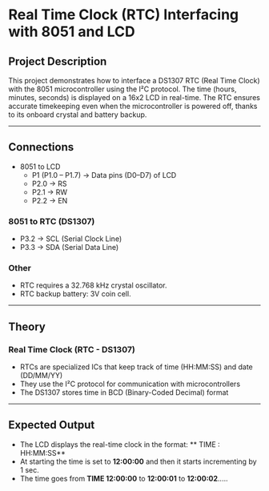 # **Real Time Clock (RTC) Interfacing with 8051 and LCD**

## Project Description
This project demonstrates how to interface a DS1307 RTC (Real Time Clock) with the 8051 microcontroller using the I²C protocol. The time (hours, minutes, seconds) is displayed on a 16x2 LCD in real-time. The RTC ensures accurate timekeeping even when the microcontroller is powered off, thanks to its onboard crystal and battery backup.

---

## Connections

* 8051 to LCD
  * P1 (P1.0 – P1.7) → Data pins (D0–D7) of LCD  
  * P2.0 → RS 
  * P2.1 → RW  
  * P2.2 → EN  

### 8051 to RTC (DS1307)
* P3.2 → SCL (Serial Clock Line)  
* P3.3 → SDA (Serial Data Line)  

### Other
* RTC requires a 32.768 kHz crystal oscillator.
* RTC backup battery: 3V coin cell.  

---

## Theory

### Real Time Clock (RTC - DS1307)
* RTCs are specialized ICs that keep track of time (HH:MM:SS) and date (DD/MM/YY) 
* They use the I²C protocol for communication with microcontrollers  
* The DS1307 stores time in BCD (Binary-Coded Decimal) format  

---

## Expected Output
* The LCD displays the real-time clock in the format: ** TIME : HH:MM:SS**
* At starting the time is set to **12:00:00** and then it starts incrementing by 1 sec.
* The time goes from **TIME 12:00:00** to **12:00:01** to **12:00:02**.....
